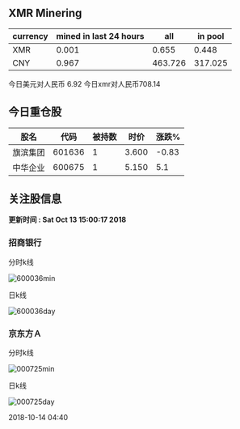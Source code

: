 ## XMR Minering

|currency|mined in last 24 hours|all|in pool|
|---|---|---|---|
|XMR|0.001|0.655|0.448|
|CNY|0.967|463.726|317.025|

今日美元对人民币 6.92	今日xmr对人民币708.14


## 今日重仓股 

|股名|代码|被持数|时价|涨跌%|
|---|---|---|---|---|
|旗滨集团|601636|1|3.600|-0.83|
|中华企业|600675|1|5.150|5.1|

## 关注股信息
**更新时间 : Sat Oct 13 15:00:17 2018**
### 招商银行 
分时k线

![600036min](http://image.sinajs.cn/newchart/min/n/sh600036.gif)

日k线

![600036day](http://image.sinajs.cn/newchart/daily/n/sh600036.gif)

### 京东方Ａ 
分时k线

![000725min](http://image.sinajs.cn/newchart/min/n/sz000725.gif)

日k线

![000725day](http://image.sinajs.cn/newchart/daily/n/sz000725.gif)

2018-10-14 04:40